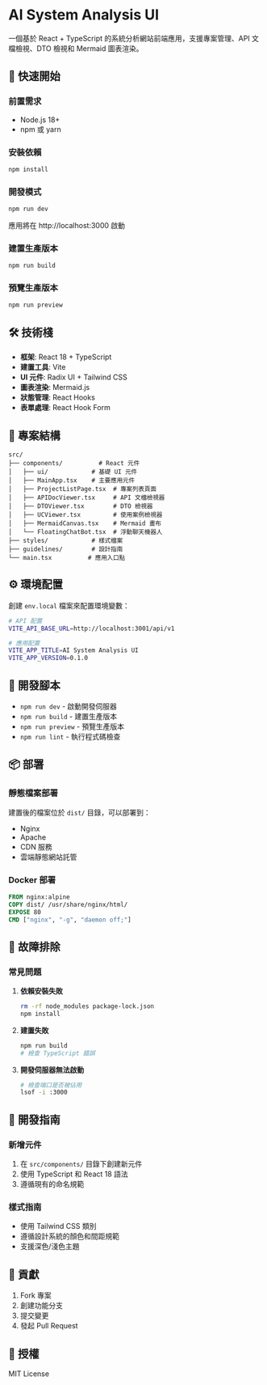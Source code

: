 # AI System Analysis UI

一個基於 React + TypeScript 的系統分析網站前端應用，支援專案管理、API 文檔檢視、DTO 檢視和 Mermaid 圖表渲染。

## 🚀 快速開始

### 前置需求
- Node.js 18+ 
- npm 或 yarn

### 安裝依賴
```bash
npm install
```

### 開發模式
```bash
npm run dev
```
應用將在 http://localhost:3000 啟動

### 建置生產版本
```bash
npm run build
```

### 預覽生產版本
```bash
npm run preview
```

## 🛠️ 技術棧

- **框架**: React 18 + TypeScript
- **建置工具**: Vite
- **UI 元件**: Radix UI + Tailwind CSS
- **圖表渲染**: Mermaid.js
- **狀態管理**: React Hooks
- **表單處理**: React Hook Form

## 📁 專案結構

```
src/
├── components/          # React 元件
│   ├── ui/            # 基礎 UI 元件
│   ├── MainApp.tsx    # 主要應用元件
│   ├── ProjectListPage.tsx  # 專案列表頁面
│   ├── APIDocViewer.tsx     # API 文檔檢視器
│   ├── DTOViewer.tsx        # DTO 檢視器
│   ├── UCViewer.tsx         # 使用案例檢視器
│   ├── MermaidCanvas.tsx    # Mermaid 畫布
│   └── FloatingChatBot.tsx  # 浮動聊天機器人
├── styles/            # 樣式檔案
├── guidelines/        # 設計指南
└── main.tsx          # 應用入口點
```

## ⚙️ 環境配置

創建 `env.local` 檔案來配置環境變數：

```bash
# API 配置
VITE_API_BASE_URL=http://localhost:3001/api/v1

# 應用配置
VITE_APP_TITLE=AI System Analysis UI
VITE_APP_VERSION=0.1.0
```

## 🔧 開發腳本

- `npm run dev` - 啟動開發伺服器
- `npm run build` - 建置生產版本
- `npm run preview` - 預覽生產版本
- `npm run lint` - 執行程式碼檢查

## 📦 部署

### 靜態檔案部署
建置後的檔案位於 `dist/` 目錄，可以部署到：
- Nginx
- Apache
- CDN 服務
- 雲端靜態網站託管

### Docker 部署
```dockerfile
FROM nginx:alpine
COPY dist/ /usr/share/nginx/html/
EXPOSE 80
CMD ["nginx", "-g", "daemon off;"]
```

## 🐛 故障排除

### 常見問題

1. **依賴安裝失敗**
   ```bash
   rm -rf node_modules package-lock.json
   npm install
   ```

2. **建置失敗**
   ```bash
   npm run build
   # 檢查 TypeScript 錯誤
   ```

3. **開發伺服器無法啟動**
   ```bash
   # 檢查端口是否被佔用
   lsof -i :3000
   ```

## 📝 開發指南

### 新增元件
1. 在 `src/components/` 目錄下創建新元件
2. 使用 TypeScript 和 React 18 語法
3. 遵循現有的命名規範

### 樣式指南
- 使用 Tailwind CSS 類別
- 遵循設計系統的顏色和間距規範
- 支援深色/淺色主題

## 🤝 貢獻

1. Fork 專案
2. 創建功能分支
3. 提交變更
4. 發起 Pull Request

## 📄 授權

MIT License
  